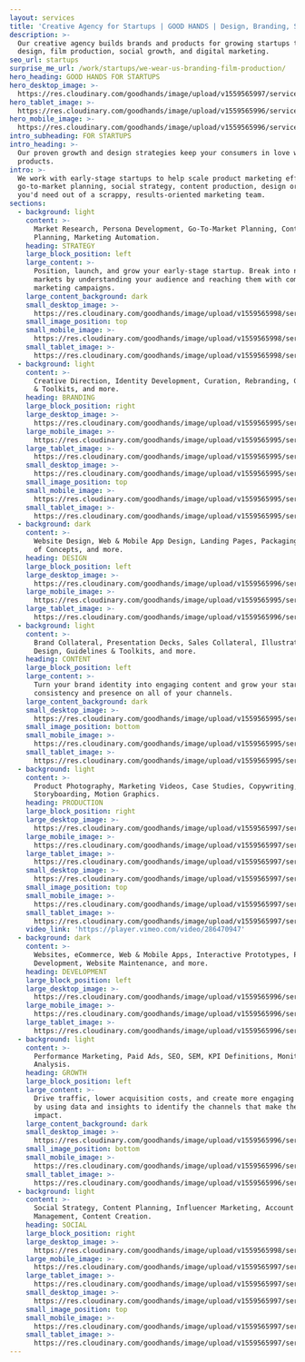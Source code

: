 ```yaml
---
layout: services
title: 'Creative Agency for Startups | GOOD HANDS | Design, Branding, Strategy'
description: >-
  Our creative agency builds brands and products for growing startups through
  design, film production, social growth, and digital marketing.
seo_url: startups
surprise_me_url: /work/startups/we-wear-us-branding-film-production/
hero_heading: GOOD HANDS FOR STARTUPS
hero_desktop_image: >-
  https://res.cloudinary.com/goodhands/image/upload/v1559565997/services/startups/startups-services-hero-1280px_cre7sn.jpg
hero_tablet_image: >-
  https://res.cloudinary.com/goodhands/image/upload/v1559565996/services/startups/startups-services-hero-768px_cbh39o.jpg
hero_mobile_image: >-
  https://res.cloudinary.com/goodhands/image/upload/v1559565996/services/startups/startups-services-hero-360px_ylrxpi.jpg
intro_subheading: FOR STARTUPS
intro_heading: >-
  Our proven growth and design strategies keep your consumers in love with your
  products.
intro: >-
  We work with early-stage startups to help scale product marketing efforts,
  go-to-market planning, social strategy, content production, design or anything
  you'd need out of a scrappy, results-oriented marketing team.
sections:
  - background: light
    content: >-
      Market Research, Persona Development, Go-To-Market Planning, Content
      Planning, Marketing Automation.
    heading: STRATEGY
    large_block_position: left
    large_content: >-
      Position, launch, and grow your early-stage startup. Break into new
      markets by understanding your audience and reaching them with compelling
      marketing campaigns.
    large_content_background: dark
    small_desktop_image: >-
      https://res.cloudinary.com/goodhands/image/upload/v1559565998/services/startups/startups-services-strategy-1280px_d7nlts.jpg
    small_image_position: top
    small_mobile_image: >-
      https://res.cloudinary.com/goodhands/image/upload/v1559565998/services/startups/startups-services-strategy-360px_r5oq1f.jpg
    small_tablet_image: >-
      https://res.cloudinary.com/goodhands/image/upload/v1559565998/services/startups/startups-services-strategy-768px_h3mpao.jpg
  - background: light
    content: >-
      Creative Direction, Identity Development, Curation, Rebranding, Guidelines
      & Toolkits, and more.
    heading: BRANDING
    large_block_position: right
    large_desktop_image: >-
      https://res.cloudinary.com/goodhands/image/upload/v1559565995/services/startups/startups-services-branding-lg-1280px_c2q5tc.jpg
    large_mobile_image: >-
      https://res.cloudinary.com/goodhands/image/upload/v1559565995/services/startups/startups-services-branding-lg-360px_vgx1wq.jpg
    large_tablet_image: >-
      https://res.cloudinary.com/goodhands/image/upload/v1559565995/services/startups/startups-services-branding-lg-768px_m5yooe.jpg
    small_desktop_image: >-
      https://res.cloudinary.com/goodhands/image/upload/v1559565995/services/startups/startups-services-branding-1280px_oehjtg.jpg
    small_image_position: top
    small_mobile_image: >-
      https://res.cloudinary.com/goodhands/image/upload/v1559565995/services/startups/startups-services-branding-360px_w5brpn.jpg
    small_tablet_image: >-
      https://res.cloudinary.com/goodhands/image/upload/v1559565995/services/startups/startups-services-branding-768px_sxdyku.jpg
  - background: dark
    content: >-
      Website Design, Web & Mobile App Design, Landing Pages, Packaging, Proof
      of Concepts, and more.
    heading: DESIGN
    large_block_position: left
    large_desktop_image: >-
      https://res.cloudinary.com/goodhands/image/upload/v1559565996/services/startups/startups-services-design-lg-1280px_ouit2o.jpg
    large_mobile_image: >-
      https://res.cloudinary.com/goodhands/image/upload/v1559565995/services/startups/startups-services-design-lg-360px_nefvcs.jpg
    large_tablet_image: >-
      https://res.cloudinary.com/goodhands/image/upload/v1559565996/services/startups/startups-services-design-lg-768px_r6igwr.jpg
  - background: light
    content: >-
      Brand Collateral, Presentation Decks, Sales Collateral, Illustration
      Design, Guidelines & Toolkits, and more.
    heading: CONTENT
    large_block_position: left
    large_content: >-
      Turn your brand identity into engaging content and grow your startup’s
      consistency and presence on all of your channels.
    large_content_background: dark
    small_desktop_image: >-
      https://res.cloudinary.com/goodhands/image/upload/v1559565995/services/startups/startups-services-content-1280px_wm064q.jpg
    small_image_position: bottom
    small_mobile_image: >-
      https://res.cloudinary.com/goodhands/image/upload/v1559565995/services/startups/startups-services-content-360px_ikhraz.jpg
    small_tablet_image: >-
      https://res.cloudinary.com/goodhands/image/upload/v1559565995/services/startups/startups-services-content-lg-768px_hc0gdh.jpg
  - background: light
    content: >-
      Product Photography, Marketing Videos, Case Studies, Copywriting,
      Storyboarding, Motion Graphics.
    heading: PRODUCTION
    large_block_position: right
    large_desktop_image: >-
      https://res.cloudinary.com/goodhands/image/upload/v1559565997/services/startups/startups-services-production-lg-1280px_sxqoce.jpg
    large_mobile_image: >-
      https://res.cloudinary.com/goodhands/image/upload/v1559565997/services/startups/startups-services-production-lg-360px_ifl8p4.jpg
    large_tablet_image: >-
      https://res.cloudinary.com/goodhands/image/upload/v1559565997/services/startups/startups-services-production-lg-768px_admcm6.jpg
    small_desktop_image: >-
      https://res.cloudinary.com/goodhands/image/upload/v1559565997/services/startups/startups-services-production-1280px_qejcwt.jpg
    small_image_position: top
    small_mobile_image: >-
      https://res.cloudinary.com/goodhands/image/upload/v1559565997/services/startups/startups-services-production-360px_lbbnje.jpg
    small_tablet_image: >-
      https://res.cloudinary.com/goodhands/image/upload/v1559565997/services/startups/startups-services-production-768px_zhohuq.jpg
    video_link: 'https://player.vimeo.com/video/286470947'
  - background: dark
    content: >-
      Websites, eCommerce, Web & Mobile Apps, Interactive Prototypes, Plugin
      Development, Website Maintenance, and more.
    heading: DEVELOPMENT
    large_block_position: left
    large_desktop_image: >-
      https://res.cloudinary.com/goodhands/image/upload/v1559565996/services/startups/startups-services-development-lg-1280px_csyfca.jpg
    large_mobile_image: >-
      https://res.cloudinary.com/goodhands/image/upload/v1559565996/services/startups/startups-services-development-lg-360px_mvzvk4.jpg
    large_tablet_image: >-
      https://res.cloudinary.com/goodhands/image/upload/v1559565996/services/startups/startups-services-development-lg-768px_c9zuco.jpg
  - background: light
    content: >-
      Performance Marketing, Paid Ads, SEO, SEM, KPI Definitions, Monitoring and
      Analysis.
    heading: GROWTH
    large_block_position: left
    large_content: >-
      Drive traffic, lower acquisition costs, and create more engaging content
      by using data and insights to identify the channels that make the biggest
      impact.
    large_content_background: dark
    small_desktop_image: >-
      https://res.cloudinary.com/goodhands/image/upload/v1559565996/services/startups/startups-services-growth-1280px_v2iml7.jpg
    small_image_position: bottom
    small_mobile_image: >-
      https://res.cloudinary.com/goodhands/image/upload/v1559565996/services/startups/startups-services-growth-360px_utamcc.jpg
    small_tablet_image: >-
      https://res.cloudinary.com/goodhands/image/upload/v1559565996/services/startups/startups-services-growth-lg-768px_pveqao.jpg
  - background: light
    content: >-
      Social Strategy, Content Planning, Influencer Marketing, Account
      Management, Content Creation.
    heading: SOCIAL
    large_block_position: right
    large_desktop_image: >-
      https://res.cloudinary.com/goodhands/image/upload/v1559565998/services/startups/startups-services-social-lg-1280px_ixueam.jpg
    large_mobile_image: >-
      https://res.cloudinary.com/goodhands/image/upload/v1559565997/services/startups/startups-services-social-lg-360px_jbuh2h.jpg
    large_tablet_image: >-
      https://res.cloudinary.com/goodhands/image/upload/v1559565997/services/startups/startups-services-social-lg-768px_uz3gff.jpg
    small_desktop_image: >-
      https://res.cloudinary.com/goodhands/image/upload/v1559565997/services/startups/startups-services-social-1280px_ojawhn.jpg
    small_image_position: top
    small_mobile_image: >-
      https://res.cloudinary.com/goodhands/image/upload/v1559565997/services/startups/startups-services-social-360px_yrsvtl.jpg
    small_tablet_image: >-
      https://res.cloudinary.com/goodhands/image/upload/v1559565997/services/startups/startups-services-social-768px_jcxo76.jpg
---
```


